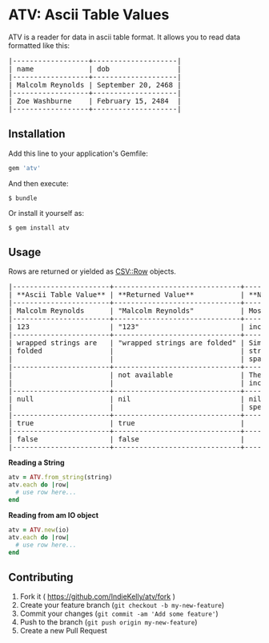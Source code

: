 # ATV: Ascii Table Values

ATV is a reader for data in ascii table format.
It allows you to read data formatted like this:

<pre>
|------------------+--------------------|
| name             | dob                |
|------------------+--------------------|
| Malcolm Reynolds | September 20, 2468 |
|------------------+--------------------|
| Zoe Washburne    | February 15, 2484  |
|------------------+--------------------|
</pre>

## Installation

Add this line to your application's Gemfile:

```ruby
gem 'atv'
```

And then execute:

    $ bundle

Or install it yourself as:

    $ gem install atv

## Usage

Rows are returned or yielded as [CSV::Row][1] objects.

<pre>
|-----------------------+------------------------------+-----------------------------------|
| **Ascii Table Value** | **Returned Value**           | **Notes**                         |
|-----------------------+------------------------------+-----------------------------------|
| Malcolm Reynolds      | "Malcolm Reynolds"           | Most values returned as string    |
|-----------------------+------------------------------+-----------------------------------|
| 123                   | "123"                        | including numbers                 |
|-----------------------+------------------------------+-----------------------------------|
| wrapped strings are   | "wrapped strings are folded" | Similar to yaml, wrapped          |
| folded                |                              | strings are folded with a single  |
|                       |                              | space replacing the new line      |
|-----------------------+------------------------------+-----------------------------------|
|                       | not available                | The CSV::Row object will not      |
|                       |                              | include columns with blank values |
|-----------------------+------------------------------+-----------------------------------|
| null                  | nil                          | nil, true, and false are          |
|                       |                              | special values                    |
|-----------------------+------------------------------+-----------------------------------|
| true                  | true                         |                                   |
|-----------------------+------------------------------+-----------------------------------|
| false                 | false                        |                                   |
|-----------------------+------------------------------+-----------------------------------|
</pre>

**Reading a String**

```ruby
atv = ATV.from_string(string)
atv.each do |row|
  # use row here...
end
```

**Reading from am IO object**

```ruby
atv = ATV.new(io)
atv.each do |row|
  # use row here...
end
```

## Contributing

1. Fork it ( https://github.com/IndieKelly/atv/fork )
2. Create your feature branch (`git checkout -b my-new-feature`)
3. Commit your changes (`git commit -am 'Add some feature'`)
4. Push to the branch (`git push origin my-new-feature`)
5. Create a new Pull Request

[1]: http://www.ruby-doc.org/stdlib/libdoc/csv/rdoc/CSV/Row.html

